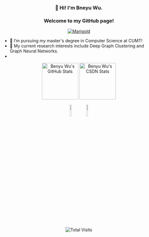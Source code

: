 <h3><p align="center" >👋 Hi! I'm Bneyu Wu.</p> </h3>

<h3><p align="center">Welcome to my GitHub page!</p></h3>

<p align="center"> 
    <a href="https://www.marigold.website" target="_blank">
        <img src="https://img.shields.io/badge/Homepage-Marigold-brightgreen" alt="Marigold">
    </a>
</p>

- 🔭 I’m pursuing my master's degree in Computer Science at CUMT!
- 🌱 My current research interests include Deep Graph Clustering and Graph Neural Networks.
- 

<p align="center">
    <img src="https://github-readme-stats.vercel.app/api?username=Marigoldwu&theme=buefy&show_icons=true" alt="Benyu Wu's GitHub Stats" height="120"/>
    <img src="https://stats.justsong.cn/api/csdn?id=weixin_46334596&theme=buefy" alt="Benyu Wu's CSDN Stats" height="120"/>
</p>

 

<p align="center">
        <img width="10%" src="https://www.vectorlogo.zone/logos/java/java-ar21.svg">
        <img width="10%" src="https://www.vectorlogo.zone/logos/python/python-ar21.svg">
</p>

<div align="center">
    <img src="https://profile-counter.glitch.me/Marigoldwu/count.svg" alt="Total Visits" />
</div>


